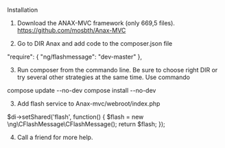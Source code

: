 Installation

1) Download the ANAX-MVC framework (only 669,5 files). 
https://github.com/mosbth/Anax-MVC

2) Go to DIR Anax and add code to the composer.json file 

"require": { 
"ng/flashmessage": "dev-master"
},



3) Run composer from the commando line. Be sure to choose right DIR or try several other strategies at the same time. Use commando

compose update --no-dev
compose install --no-dev




3) Add flash service to Anax-mvc/webroot/index.php 

$di->setShared('flash', function() {
$flash = new \ng\CFlashMessage\CFlashMessage();
return $flash;
});


4) Call a friend for more help.
